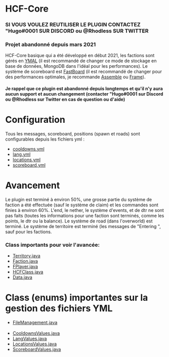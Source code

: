 # HCF-Core
### SI VOUS VOULEZ REUTILISER LE PLUGIN CONTACTEZ "Hugo#0001 SUR DISCORD ou @Rhodless SUR TWITTER 
### Projet abandonné depuis mars 2021
HCF-Core basique qui a été développé en début 2021, les factions sont gérés en [YMAL](https://en.wikipedia.org/wiki/YAML) (il est recommandé de changer ce mode de stockage en base de données, MongoDB dans l'idéal pour les performances). Le système de scoreboard est [FastBoard](https://github.com/MrMicky-FR/FastBoard) (il est recommandé de changer pour des performances optimales, je recommande [Assemble](https://github.com/ThatKawaiiSam/Assemble) ou [Frame](https://github.com/thundereye2k/Frame)).
<h4> Je rappel que ce plugin est abandonné depuis longtemps et qu'il n'y aura aucun support et aucun changement (contacter "Hugo#0001 sur Discord ou @Rhodless sur Twitter en cas de question ou d'aide) </h4>

# Configuration
<p>Tous les messages, scoreboard, positions (spawn et roads) sont configurables depuis les fichiers yml :</p>

<ul>
  <li><a href="https://haste.flaxeneel2.net/qMF4SXO1yRZX2MhpEbSu5kEei6YE72C58a2yJYno4HB2OwL1w5.yaml">cooldowns.yml</a></li>
  <li><a href="https://haste.flaxeneel2.net/sdqCcmyOnv0huvU654Pc20r9Di26yBKUHCf7j4UogDynFeeLJ3.yaml">lang.yml</a></li>
  <li><a href="https://haste.flaxeneel2.net/0wUtBToKWbvlua5M8rEOoPTlcOpiFWt30vgSTK7Cuz1LbmQN7F.yaml">locations.yml</a></li>
  <li><a href="https://haste.flaxeneel2.net/JwbhHTh6VqOgTBi9LOJYGzwD7N3K7fQEZEJBn0Tp1BiZvf2htq.yaml">scoreboard.yml</a></li>
</ul>

# Avancement
Le plugin est terminé à environ 50%, une grosse partie du système de faction a été effectuée (sauf le système de claim) et les commandes sont finies à environ 60%.
L'end, le nether, le système d'events, et de dtr ne sont pas faits (toutes les informations pour une faction sont terminés, comme les points, le dtr ou la balance).
Le système de road (dans l'overworld) est terminé. Le système de territoire est terminé (les messages de "Entering <road>", sauf pour les factions.

### Class importants pour voir l'avancée:
<ul>
  <li><a href="https://github.com/Rhodless/HCF-Core/blob/main/src/main/java/fr/rhodless/hcfcore/faction/Territory.java">Territory.java</a></li>
  <li><a href="https://github.com/Rhodless/HCF-Core/blob/main/src/main/java/fr/rhodless/hcfcore/faction/Faction.java">Faction.java</a></li>
  <li><a href="https://github.com/Rhodless/HCF-Core/blob/main/src/main/java/fr/rhodless/hcfcore/player/FPlayer.java">FPlayer.java</a></li>
  <li><a href="https://github.com/Rhodless/HCF-Core/blob/main/src/main/java/fr/rhodless/hcfcore/player/HCFClass.java">HCFClass.java</a></li>
  <li><a href="https://github.com/Rhodless/HCF-Core/blob/main/src/main/java/fr/rhodless/hcfcore/player/Data.java">Data.java</a></li>
</ul>

# Class (enums) importantes sur la gestion des fichiers YML
<ul>
  <li><a href="https://github.com/Rhodless/HCF-Core/blob/main/src/main/java/fr/rhodless/hcfcore/file/FileManagement.java">FileManagement.java</a></li>
  <br>
  <li><a href="https://github.com/Rhodless/HCF-Core/blob/main/src/main/java/fr/rhodless/hcfcore/file/CooldownsValues.java">CooldownsValues.java</a></li>
  <li><a href="https://github.com/Rhodless/HCF-Core/blob/main/src/main/java/fr/rhodless/hcfcore/file/LangValues.java">LangValues.java</a></li>
  <li><a href="https://github.com/Rhodless/HCF-Core/blob/main/src/main/java/fr/rhodless/hcfcore/file/LocationsValues.java">LocationsValues.java</a></li>
  <li><a href="https://github.com/Rhodless/HCF-Core/blob/main/src/main/java/fr/rhodless/hcfcore/file/ScoreboardValues.java">ScoreboardValues.java</a></li>
</ul>
